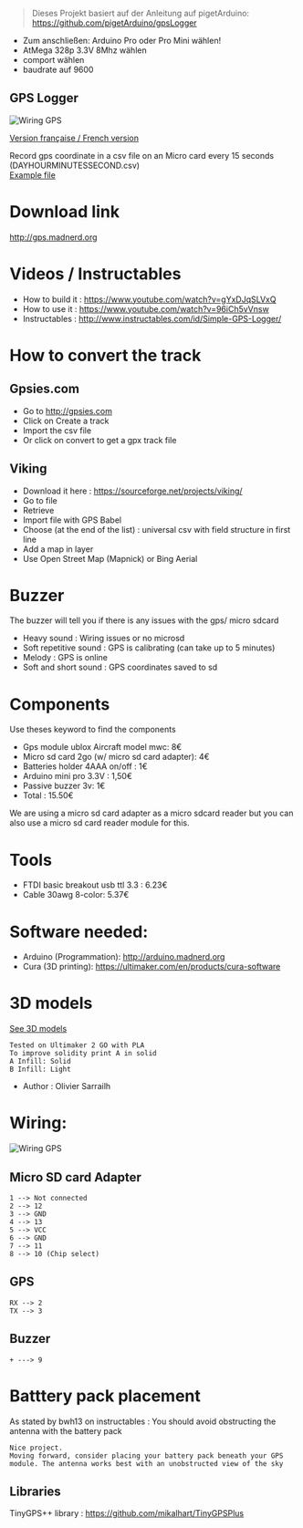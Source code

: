> Dieses Projekt basiert auf der Anleitung auf pigetArduino: https://github.com/pigetArduino/gpsLogger


- Zum anschließen: Arduino Pro oder Pro Mini wählen!
- AtMega 328p 3.3V 8Mhz wählen
- comport wählen
- baudrate auf 9600



GPS Logger
----------

![Wiring GPS](https://github.com/pigetArduino/gpsLogger/raw/master/doc/gpslogger.jpg)

[Version française / French version](https://github.com/pigetArduino/gpsLogger/blob/master/readme.fr.md)

Record gps coordinate in a csv file on an Micro card every 15 seconds (DAYHOURMINUTESSECOND.csv)   
[Example file](https://github.com/pigetArduino/gpsLogger/blob/master/doc/example.csv)

# Download link
http://gps.madnerd.org

# Videos / Instructables
* How to build it : https://www.youtube.com/watch?v=gYxDJqSLVxQ
* How to use it : https://www.youtube.com/watch?v=96iCh5vVnsw
* Instructables : http://www.instructables.com/id/Simple-GPS-Logger/

# How to convert the track

## Gpsies.com
* Go to http://gpsies.com
* Click on Create a track
* Import the csv file
* Or click on convert to get a gpx track file

## Viking
* Download it here : https://sourceforge.net/projects/viking/
* Go to file
* Retrieve
* Import file with GPS Babel
* Choose (at the end of the list) : universal csv with field structure in first line
* Add a map in layer
* Use Open Street Map (Mapnick) or Bing Aerial

# Buzzer
The buzzer will tell you if there is any issues with the gps/ micro sdcard
* Heavy sound : Wiring issues or no microsd 
* Soft repetitive sound : GPS is calibrating (can take up to 5 minutes)
* Melody : GPS is online
* Soft and short sound : GPS coordinates saved to sd  

# Components
Use theses keyword to find the components
* Gps module ublox Aircraft model mwc: 8€
* Micro sd card 2go (w/ micro sd card adapter): 4€
* Batteries holder 4AAA on/off : 1€ 
* Arduino mini pro 3.3V : 1,50€
* Passive buzzer 3v:  1€  
* Total : 15.50€   

We are using a micro sd card adapter as a micro sdcard reader but you can also use a micro sd card reader module for this.

# Tools
* FTDI basic breakout usb ttl 3.3 : 6.23€
* Cable 30awg  8-color: 5.37€
 
# Software needed:
  * Arduino (Programmation): http://arduino.madnerd.org
  * Cura (3D printing): https://ultimaker.com/en/products/cura-software

# 3D models
[See 3D models](https://github.com/pigetArduino/gpsLogger/blob/master/3D/)
```
Tested on Ultimaker 2 GO with PLA
To improve solidity print A in solid
A Infill: Solid
B Infill: Light
```
* Author : Olivier Sarrailh   

# Wiring:
![Wiring GPS](https://github.com/pigetArduino/gpsLogger/blob/master/doc/gpsLogger_wiring.png)
##  Micro SD card Adapter
```
1 --> Not connected
2 --> 12
3 --> GND
4 --> 13
5 --> VCC
6 --> GND
7 --> 11
8 --> 10 (Chip select)
```
##  GPS
```
RX --> 2
TX --> 3

```
## Buzzer
```
+ ---> 9
```

# Batttery pack placement
As stated by bwh13 on instructables : 
You should avoid obstructing the antenna with the battery pack
```
Nice project.
Moving forward, consider placing your battery pack beneath your GPS module. The antenna works best with an unobstructed view of the sky
```

## Libraries
TinyGPS++ library : https://github.com/mikalhart/TinyGPSPlus
